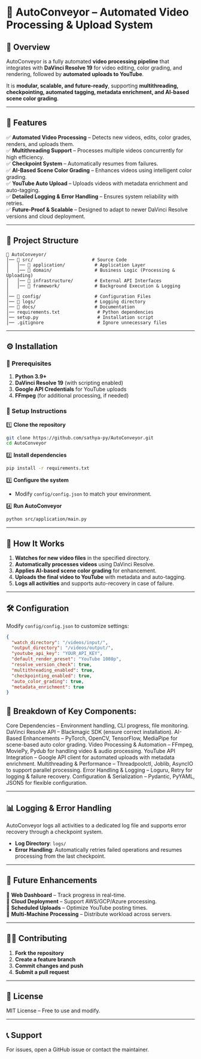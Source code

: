 # 🚀 AutoConveyor – Automated Video Processing & Upload System

## 📌 Overview

AutoConveyor is a fully automated **video processing pipeline** that integrates with **DaVinci Resolve 19** for video editing, color grading, and rendering, followed by **automated uploads to YouTube**.

It is **modular, scalable, and future-ready**, supporting **multithreading, checkpointing, automated tagging, metadata enrichment, and AI-based scene color grading**.

---

## 🎯 Features

✅ **Automated Video Processing** – Detects new videos, edits, color grades, renders, and uploads them.  
✅ **Multithreading Support** – Processes multiple videos concurrently for high efficiency.  
✅ **Checkpoint System** – Automatically resumes from failures.  
✅ **AI-Based Scene Color Grading** – Enhances videos using intelligent color grading.  
✅ **YouTube Auto Upload** – Uploads videos with metadata enrichment and auto-tagging.  
✅ **Detailed Logging & Error Handling** – Ensures system reliability with retries.  
✅ **Future-Proof & Scalable** – Designed to adapt to newer DaVinci Resolve versions and cloud deployment.

---

## 📂 Project Structure

```plaintext
📂 AutoConveyor/
│── 📂 src/                      # Source Code
│   │── 📂 application/           # Application Layer
│   │── 📂 domain/                # Business Logic (Processing & Uploading)
│   │── 📂 infrastructure/        # External API Interfaces
│   │── 📂 framework/             # Background Execution & Logging
│
│── 📂 config/                    # Configuration Files
│── 📂 logs/                      # Logging directory
│── 📂 docs/                      # Documentation
│── requirements.txt              # Python dependencies
│── setup.py                      # Installation script
│── .gitignore                    # Ignore unnecessary files
```

---

## ⚙️ Installation

### **🔹 Prerequisites**

1. **Python 3.9+**
2. **DaVinci Resolve 19** (with scripting enabled)
3. **Google API Credentials** for YouTube uploads
4. **FFmpeg** (for additional processing, if needed)

### **🔹 Setup Instructions**

1️⃣ **Clone the repository**

```bash
git clone https://github.com/sathya-py/AutoConveyor.git
cd AutoConveyor
```

2️⃣ **Install dependencies**

```bash
pip install -r requirements.txt
```

3️⃣ **Configure the system**

- Modify `config/config.json` to match your environment.

4️⃣ **Run AutoConveyor**

```bash
python src/application/main.py
```

---

## 🔄 How It Works

1. **Watches for new video files** in the specified directory.
2. **Automatically processes videos** using DaVinci Resolve.
3. **Applies AI-based scene color grading** for enhancement.
4. **Uploads the final video to YouTube** with metadata and auto-tagging.
5. **Logs all activities** and supports auto-recovery in case of failure.

---

## 🛠️ Configuration

Modify `config/config.json` to customize settings:

```json
{
  "watch_directory": "/videos/input/",
  "output_directory": "/videos/output/",
  "youtube_api_key": "YOUR_API_KEY",
  "default_render_preset": "YouTube 1080p",
  "resolve_version_check": true,
  "multithreading_enabled": true,
  "checkpointing_enabled": true,
  "auto_color_grading": true,
  "metadata_enrichment": true
}
```

## 📌 Breakdown of Key Components:

Core Dependencies – Environment handling, CLI progress, file monitoring.
DaVinci Resolve API – Blackmagic SDK (ensure correct installation).
AI-Based Enhancements – PyTorch, OpenCV, TensorFlow, MediaPipe for scene-based auto color grading.
Video Processing & Automation – FFmpeg, MoviePy, Pydub for handling video & audio processing.
YouTube API Integration – Google API client for automated uploads with metadata enrichment.
Multithreading & Performance – Threadpoolctl, Joblib, AsyncIO to support parallel processing.
Error Handling & Logging – Loguru, Retry for logging & failure recovery.
Configuration & Serialization – Pydantic, PyYAML, JSON5 for flexible configuration.

---

## 📊 Logging & Error Handling

AutoConveyor logs all activities to a dedicated log file and supports error recovery through a checkpoint system.

- **Log Directory**: `logs/`
- **Error Handling**: Automatically retries failed operations and resumes processing from the last checkpoint.

---

## 🚀 Future Enhancements

🔹 **Web Dashboard** – Track progress in real-time.  
🔹 **Cloud Deployment** – Support AWS/GCP/Azure processing.  
🔹 **Scheduled Uploads** – Optimize YouTube posting times.  
🔹 **Multi-Machine Processing** – Distribute workload across servers.

---

## 👨‍💻 Contributing

1. **Fork the repository**
2. **Create a feature branch**
3. **Commit changes and push**
4. **Submit a pull request**

---

## 📜 License

MIT License – Free to use and modify.

---

## 📞 Support

For issues, open a GitHub issue or contact the maintainer.
